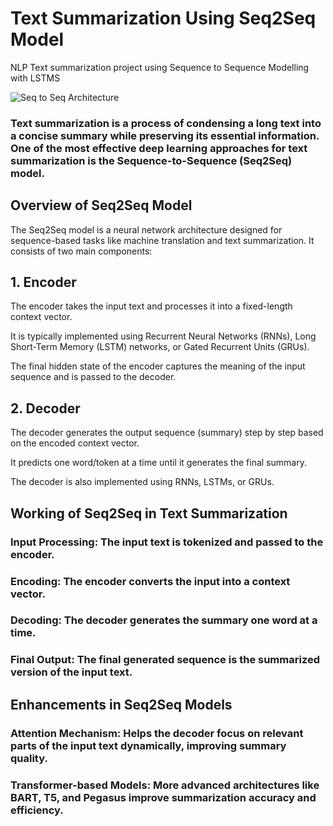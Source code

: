 # Text Summarization Using Seq2Seq Model

NLP Text summarization project using Sequence to Sequence Modelling with LSTMS 

![Seq to Seq Architecture](https://example.com/architecture.png)



### Text summarization is a process of condensing a long text into a concise summary while preserving its essential information. One of the most effective deep learning approaches for text summarization is the Sequence-to-Sequence (Seq2Seq) model.

## Overview of Seq2Seq Model

The Seq2Seq model is a neural network architecture designed for sequence-based tasks like machine translation and text summarization. It consists of two main components:

## 1. Encoder

The encoder takes the input text and processes it into a fixed-length context vector.

It is typically implemented using Recurrent Neural Networks (RNNs), Long Short-Term Memory (LSTM) networks, or Gated Recurrent Units (GRUs).

The final hidden state of the encoder captures the meaning of the input sequence and is passed to the decoder.

## 2. Decoder

The decoder generates the output sequence (summary) step by step based on the encoded context vector.

It predicts one word/token at a time until it generates the final summary.

The decoder is also implemented using RNNs, LSTMs, or GRUs.

## Working of Seq2Seq in Text Summarization

### Input Processing: The input text is tokenized and passed to the encoder.

### Encoding: The encoder converts the input into a context vector.

### Decoding: The decoder generates the summary one word at a time.

### Final Output: The final generated sequence is the summarized version of the input text.

## Enhancements in Seq2Seq Models

### Attention Mechanism: Helps the decoder focus on relevant parts of the input text dynamically, improving summary quality.

### Transformer-based Models: More advanced architectures like BART, T5, and Pegasus improve summarization accuracy and efficiency.



